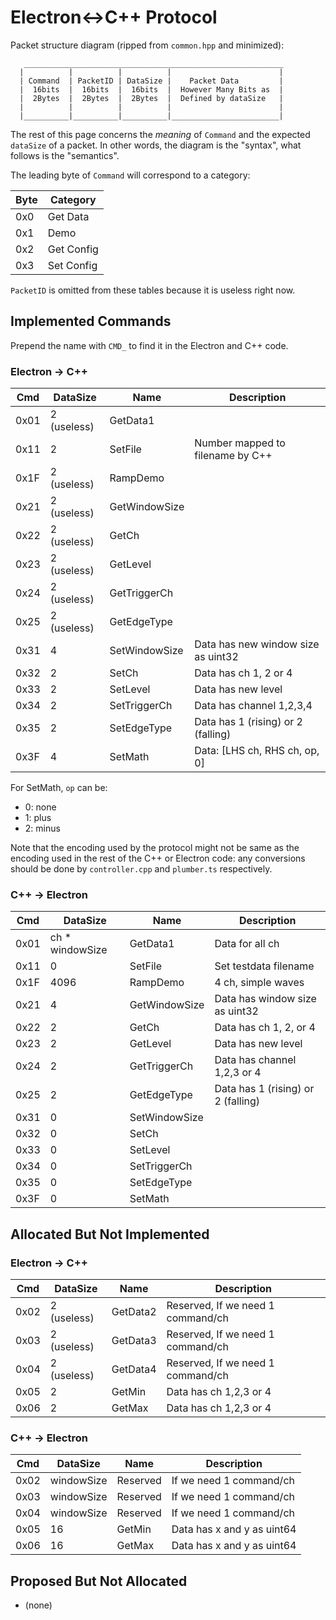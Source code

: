 # Electron<->C++ Protocol

Packet structure diagram (ripped from `common.hpp` and minimized):

```
   __________________________________________________________
  |          |          |          |                        |
  | Command  | PacketID | DataSize |    Packet Data         |
  |  16bits  |  16bits  |  16bits  |  However Many Bits as  |
  |  2Bytes  |  2Bytes  |  2Bytes  |  Defined by dataSize   |
  |          |          |          |                        |
  |__________|__________|__________|________________________|
```

The rest of this page concerns the *meaning* of `Command` and the expected `dataSize` of a packet. In other words, the diagram is the "syntax", what follows is the "semantics".

The leading byte of `Command` will correspond to a category:

Byte | Category
-----|------------
0x0  | Get Data
0x1  | Demo
0x2  | Get Config
0x3  | Set Config

`PacketID` is omitted from these tables because it is useless right now.

## Implemented Commands

Prepend the name with `CMD_` to find it in the Electron and C++ code.

### Electron -> C++

Cmd  | DataSize        | Name          | Description
-----|-----------------|---------------|------------------------
0x01 | 2 (useless)     | GetData1      |
0x11 | 2               | SetFile       | Number mapped to filename by C++
0x1F | 2 (useless)     | RampDemo      |
0x21 | 2 (useless)     | GetWindowSize |
0x22 | 2 (useless)     | GetCh         |
0x23 | 2 (useless)     | GetLevel      |
0x24 | 2 (useless)     | GetTriggerCh  |
0x25 | 2 (useless)     | GetEdgeType   |
0x31 | 4               | SetWindowSize | Data has new window size as uint32
0x32 | 2               | SetCh         | Data has ch 1, 2 or 4
0x33 | 2               | SetLevel      | Data has new level
0x34 | 2               | SetTriggerCh  | Data has channel 1,2,3,4
0x35 | 2               | SetEdgeType   | Data has 1 (rising) or 2 (falling)
0x3F | 4               | SetMath       | Data: [LHS ch, RHS ch, op, 0]

For SetMath, `op` can be:

+ 0: none
+ 1: plus
+ 2: minus

Note that the encoding used by the protocol might not be same as the encoding used in the rest of the C++ or Electron code: any conversions should be done by `controller.cpp` and `plumber.ts` respectively.

### C++ -> Electron

Cmd  | DataSize        | Name          | Description
-----|-----------------|---------------|------------------------
0x01 | ch * windowSize | GetData1      | Data for all ch
0x11 | 0               | SetFile       | Set testdata filename
0x1F | 4096            | RampDemo      | 4 ch, simple waves
0x21 | 4               | GetWindowSize | Data has window size as uint32
0x22 | 2               | GetCh         | Data has ch 1, 2, or 4
0x23 | 2               | GetLevel      | Data has new level
0x24 | 2               | GetTriggerCh  | Data has channel 1,2,3 or 4
0x25 | 2               | GetEdgeType   | Data has 1 (rising) or 2 (falling)
0x31 | 0               | SetWindowSize |
0x32 | 0               | SetCh         |
0x33 | 0               | SetLevel      |
0x34 | 0               | SetTriggerCh  |
0x35 | 0               | SetEdgeType   |
0x3F | 0               | SetMath       |

## Allocated But Not Implemented

### Electron -> C++

Cmd  | DataSize        | Name          | Description
-----|-----------------|---------------|------------------------
0x02 | 2 (useless)     | GetData2      | Reserved, If we need 1 command/ch
0x03 | 2 (useless)     | GetData3      | Reserved, If we need 1 command/ch
0x04 | 2 (useless)     | GetData4      | Reserved, If we need 1 command/ch
0x05 | 2               | GetMin        | Data has ch 1,2,3 or 4
0x06 | 2               | GetMax        | Data has ch 1,2,3 or 4

### C++ -> Electron

Cmd  | DataSize        | Name          | Description
-----|-----------------|---------------|------------------------
0x02 | windowSize      | Reserved      | If we need 1 command/ch
0x03 | windowSize      | Reserved      | If we need 1 command/ch
0x04 | windowSize      | Reserved      | If we need 1 command/ch
0x05 | 16              | GetMin        | Data has x and y as uint64
0x06 | 16              | GetMax        | Data has x and y as uint64

## Proposed But Not Allocated

+ (none)
